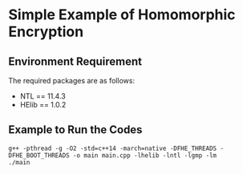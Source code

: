 # Simple Example of Homomorphic Encryption
## Environment Requirement

The required packages are as follows:

* NTL == 11.4.3
* HElib == 1.0.2

## Example to Run the Codes

```
g++ -pthread -g -O2 -std=c++14 -march=native -DFHE_THREADS -DFHE_BOOT_THREADS -o main main.cpp -lhelib -lntl -lgmp -lm
./main
```
